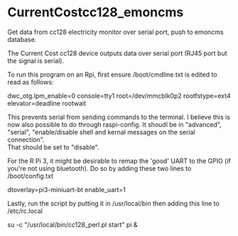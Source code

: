 # CurrentCostcc128_emoncms
Get data from cc128 electricity monitor over serial port, push to emoncms database.

The Current Cost cc128 device outputs data over serial port (RJ45 port but the signal is serial).

To run this program on an Rpi, first ensure /boot/cmdline.txt is edited to read as follows:

dwc_otg.lpm_enable=0 console=tty1 root=/dev/mmcblk0p2 rootfstype=ext4 elevator=deadline rootwait

This prevents serial from sending commands to the terminal.  I believe this is now also possible to do through raspi-config.
It shoudl be in "advanced", "serial", "enable/disable shell and kernal messages on the serial connection".  
That should be set to "disable".

For the R Pi 3, it might be desirable to remap the 'good' UART to the GPIO (if you're not using bluetooth).
Do so by adding these two lines to /boot/config.txt

dtoverlay=pi3-miniuart-bt
enable_uart=1

Lastly, run the script by putting it in /usr/local/bin then adding this line to /etc/rc.local

su -c "/usr/local/bin/cc128_perl.pl start" pi &


